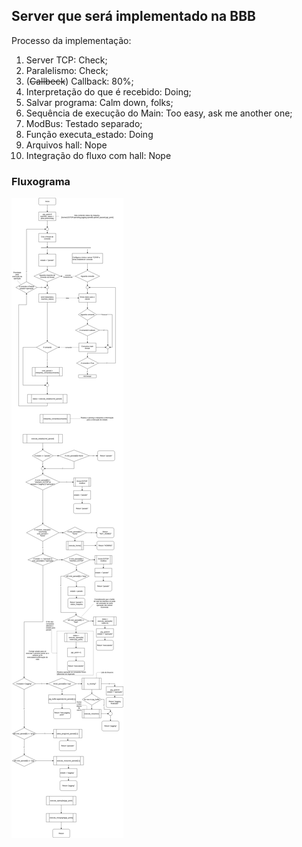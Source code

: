 ## Server que será implementado na BBB

Processo da implementação:
1. Server TCP: Check;
2. Paralelismo: Check;
3. (~~Callbeck~~) Callback: 80%;
4. Interpretação do que é recebido: Doing;
5. Salvar programa: Calm down, folks;
6. Sequência de execução do Main: Too easy, ask me another one;
7. ModBus: Testado separado;
8. Função executa_estado: Doing
9. Arquivos hall: Nope
10. Integração do fluxo com hall: Nope

### Fluxograma

![Fluxograma](Docs/fluxograma.jpg)
